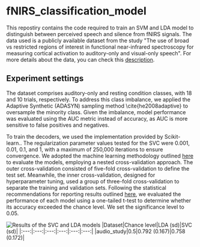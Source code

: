 # fNIRS_classification_model
This repostiry contains the code required to train an SVM and LDA model to distinguish between perceived speech and silence from fNIRS  signals.
The data used is a publicly available dataset from the study "The use of broad vs restricted regions of interest in functional near-infrared spectroscopy for measuring cortical activation to auditory-only and visual-only speech". For more details about the data, you can check this [description](https://github.com/sposso/fNIRS-preprocessing-guide). 

## Experiment settings 
The dataset comprises auditory-only and resting condition classes, with 18 and 10 trials, respectively. To address this class imbalance, we applied the Adaptive Synthetic (ADASYN) sampling method \cite{he2008adaptive} to oversample the minority class. Given the imbalance, model performance was evaluated using the AUC metric instead of accuracy, as AUC is more sensitive to false positives and negatives.

To train the decoders, we used the implementation provided by Scikit-learn.. The regularization parameter values tested for the SVC  were 0.001, 0.01, 0.1, and 1, with a maximum of 250,000 iterations to ensure convergence. We adopted the machine learning methodology outlined [here](https://doi.org/10.3389/fnrgo.2023.994969) to evaluate the models, employing a nested cross-validation approach. The outer cross-validation consisted of five-fold cross-validation to define the test set. Meanwhile, the inner cross-validation, designed for hyperparameter tuning, used a group of three-fold cross-validation to separate the training and validation sets. Following the statistical recommendations for reporting results outlined [here](https://doi.org/10.3389/fnrgo.2023.994969), we evaluated the performance of each model using a one-tailed t-test to determine whether its accuracy exceeded the chance level. We set the significance level to 0.05.

![Results of the SVC and LDA models](https://github.com/sposso/fNIRS_classification_model/blob/main/0_18/_folder_subj_0/summary.png)
|Dataset|Chance level|LDA (sd)|SVC (sd)| |:---:|:---:|:---:|:---:|:---:|:---:| |audio_study|0.5|0.792 (0.167)|0.758 (0.172)|

